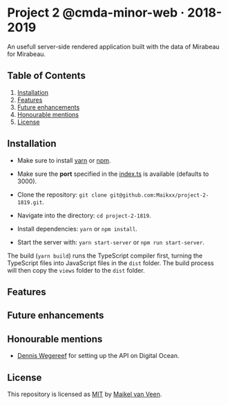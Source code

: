 # Project 2 @cmda-minor-web · 2018-2019

An usefull server-side rendered application built with the data of Mirabeau for Mirabeau.

## Table of Contents

1. [Installation](#Installation)
2. [Features](#Features)
3. [Future enhancements](#Future-enhancements)
4. [Honourable mentions](#Honourable-mentions)
5. [License](#License)

## Installation

* Make sure to install [yarn](https://yarnpkg.com/en/) or [npm](https://www.npmjs.com).
* Make sure the **port** specified in the [index.ts](server/src/index.ts) is available (defaults to 3000).

* Clone the repository: `git clone git@github.com:Maikxx/project-2-1819.git`.
* Navigate into the directory: `cd project-2-1819`.
* Install dependencies: `yarn` or `npm install`.
* Start the server with: `yarn start-server` or `npm run start-server`.

The build (`yarn build`) runs the TypeScript compiler first, turning the TypeScript files into JavaScript files in the `dist` folder.
The build process will then copy the `views` folder to the `dist` folder.

## Features

## Future enhancements

## Honourable mentions

* [Dennis Wegereef](https://github.com/Denniswegereef) for setting up the API on Digital Ocean.

## License

This repository is licensed as [MIT](LICENSE) by [Maikel van Veen](https://github.com/maikxx).